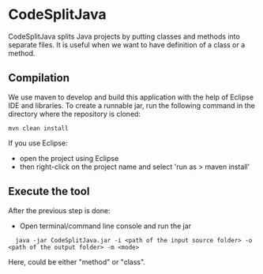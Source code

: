 # CodeSplitJava
CodeSplitJava splits Java projects by putting classes and methods into separate files. It is useful when we want to have definition of a class or a method.


## Compilation
We use maven to develop and build this application with the help of Eclipse IDE and libraries.
To create a runnable jar, run the following command in the directory where the repository is cloned:
```text
mvn clean install
```
If you use Eclipse: 
* open the project using Eclipse
* then right-click on the project name and select 'run as > maven install'

## Execute the tool
After the previous step is done:
* Open terminal/command line console and run the jar
```text
  java -jar CodeSplitJava.jar -i <path of the input source folder> -o <path of the output folder> -m <mode>
  ```
  Here, <mode> could be either "method" or "class".